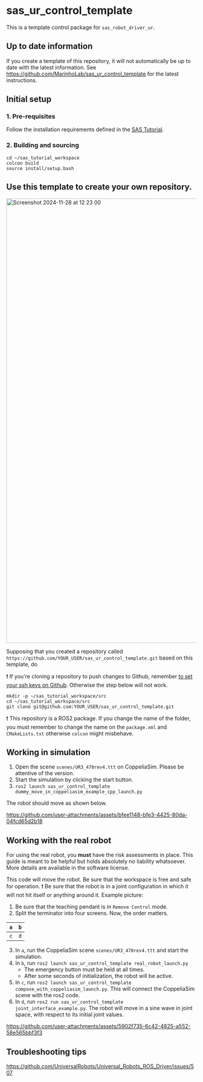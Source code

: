 # sas_ur_control_template

This is a template control package for `sas_robot_driver_ur`. 

## Up to date information

If you create a template of this repository, it will not automatically be up to date with the latest information.
See https://github.com/MarinhoLab/sas_ur_control_template for the latest instructions.

## Initial setup

### 1. Pre-requisites

Follow the installation requirements defined in the [SAS Tutorial](https://ros2-tutorial.readthedocs.io/en/latest/sas/installation.html).

### 2. Building and sourcing

```
cd ~/sas_tutorial_workspace
colcon build
source install/setup.bash
```

## Use this template to create your own repository.
<img width="1175" alt="Screenshot 2024-11-28 at 12 23 00" src="https://github.com/user-attachments/assets/6d030baa-5c0b-403b-a807-79248a54cb0a">

Supposing that you created a repository called `https://github.com/YOUR_USER/sas_ur_control_template.git` based on this template, do

:exclamation: If you're cloning a repository to push changes to Github, remember [to set your ssh keys on Github](https://docs.github.com/en/authentication/connecting-to-github-with-ssh/adding-a-new-ssh-key-to-your-github-account). Otherwise the step below will not work.
 
```commandLine
mkdir -p ~/sas_tutorial_workspace/src
cd ~/sas_tutorial_workspace/src
git clone git@github.com:YOUR_USER/sas_ur_control_template.git
```

:exclamation: This repository is a ROS2 package. If you change the name of the folder, you must remember to change the name on the `package.xml` and `CMakeLists.txt` otherwise `colcon` might misbehave.

## Working in simulation

1. Open the scene `scenes/UR3_470rev4.ttt` on CoppeliaSim. Please be attentive of the version.
2. Start the simulation by clicking the start button.
3. `ros2 launch sas_ur_control_template dummy_move_in_coppeliasim_example_cpp_launch.py`

The robot should move as shown below.

https://github.com/user-attachments/assets/bfee1148-bfe3-4425-80da-04fcd65d2b18

## Working with the real robot

For using the real robot, you **must** have the risk assessments in place. This guide is meant to be helpful but holds absolutely no liability whatsoever. More details are available in the software license.

This code will move the robot. Be sure that the workspace is free and safe for operation.
:exclamation: Be sure that the robot is in a joint configuration in which it will not hit itself or anything around it. Example picture:

1. Be sure that the teaching pendant is in `Remove Control` mode.  
2. Split the terminator into four screens. Now, the order matters.

| `a` | `b` |
|-----|-----|
| `c` | `d` |

3. In `a`, run the CoppeliaSim scene `scenes/UR3_470rev4.ttt` and start the simulation.
4. In `b`, run `ros2 launch sas_ur_control_template real_robot_launch.py`
   - The emergency button must be held at all times.
   - After some seconds of initialization, the robot will be active. 
6. In `c`, run `ros2 launch sas_ur_control_template compose_with_coppeliasim_launch.py`. This will connect the CoppeliaSim scene with the ros2 code.
7. In `d`, run `ros2 run sas_ur_control_template joint_interface_example.py`. The robot will move in a sine wave in joint space, with respect to its initial joint values.


https://github.com/user-attachments/assets/5902f735-6c42-4825-a552-58e565bbf3f3

## Troubleshooting tips

https://github.com/UniversalRobots/Universal_Robots_ROS_Driver/issues/507
